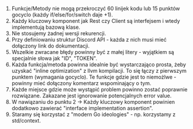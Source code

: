 1. Funkcje/Metody nie mogą przekroczyć 60 linijek kodu lub 15 punktów gocyclo (każdy if/else/for/switch daje +1).
2. Każdy kluczowy komponent jak Rest czy Client są interfejsem i wtedy implementują bazową klase.
3. Nie stosujemy żadnej wersji rekurencji.
4. Przy definiowaniu struktur Discord API - każda z nich musi mieć dołączony link do dokumentacji.
5. Wszelkie zwracane błędy powinny być z małej litery - wyjątkiem są specjalnie słowa jak "ID", "TOKEN".
6. Każda funkcja/metoda powinna idealnie być wystarczająco prosta, żeby uzyskać "inline optimization" z llvm kompilacji. To się łączy z pierwszym punktem (wymagania gocyclo). Te funkcje gdzie jest to niemożlwe - powinny mieć dołączony komentarz wspominający o tym.
7. Każde miejsce gdzie może wystąpić problem powinno zostać poprawnie rozwiązane. Zakazane jest ignorowanie potencjalnych error value.
8. W nawiązaniu do punktu 2 -> Każdy kluczowy komponent powinien dodatkowo zawierać "interface implementation assertion".
9. Staramy się korzystać z "modern Go ideologies" - np. korzystamy z std/context.